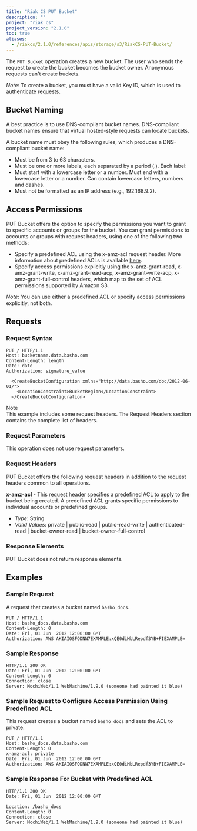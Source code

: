 ```yaml
---
title: "Riak CS PUT Bucket"
description: ""
project: "riak_cs"
project_version: "2.1.0"
toc: true
aliases:
  - /riakcs/2.1.0/references/apis/storage/s3/RiakCS-PUT-Bucket/
---
```


The `PUT Bucket` operation creates a new bucket. The user who sends the request to create the bucket becomes the bucket owner. Anonymous requests can't create buckets.

*Note:* To create a bucket, you must have a valid Key ID, which is used to authenticate requests.

## Bucket Naming

A best practice is to use DNS-compliant bucket names. DNS-compliant bucket names ensure that virtual hosted-style requests can locate buckets.

A bucket name must obey the following rules, which produces a DNS-compliant bucket name:

* Must be from 3 to 63 characters.
* Must be one or more labels, each separated by a period (.). Each label:
* Must start with a lowercase letter or a number. Must end with a lowercase letter or a number. Can contain lowercase letters, numbers and dashes.
* Must not be formatted as an IP address (e.g., 192.168.9.2).

## Access Permissions

PUT Bucket offers the option to specify the permissions you want to grant to specific accounts or groups for the bucket. You can grant permissions to accounts or groups with request headers, using one of the following two methods:

* Specify a predefined ACL using the x-amz-acl request header. More information about predefined ACLs is available [here](http://docs.amazonwebservices.com/AmazonS3/latest/dev/ACLOverview.html#CannedACL).
* Specify access permissions explicitly using the x-amz-grant-read, x-amz-grant-write, x-amz-grant-read-acp, x-amz-grant-write-acp, x-amz-grant-full-control headers, which map to the set of ACL permissions supported by Amazon S3.

*Note*: You can use either a predefined ACL or specify access permissions explicitly, not both.

## Requests

### Request Syntax

```
PUT / HTTP/1.1
Host: bucketname.data.basho.com
Content-Length: length
Date: date
Authorization: signature_value

  <CreateBucketConfiguration xmlns="http://data.basho.com/doc/2012-06-01/">
    <LocationConstraint>BucketRegion</LocationConstraint>
  </CreateBucketConfiguration>
```
<div class="note"><div class="title">Note</div>This example includes some request headers. The Request Headers section contains the complete list of headers.</div>

### Request Parameters

This operation does not use request parameters.

### Request Headers

PUT Bucket offers the following request headers in addition to the request headers common to all operations.

**x-amz-acl** - This request header specifies a predefined ACL to apply to the bucket being created. A predefined ACL grants specific permissions to individual accounts or predefined groups.

* *Type*: String
* *Valid Values*: private | public-read | public-read-write | authenticated-read | bucket-owner-read | bucket-owner-full-control

### Response Elements

PUT Bucket does not return response elements.

## Examples

### Sample Request

A request that creates a bucket named `basho_docs`.

```
PUT / HTTP/1.1
Host: basho_docs.data.basho.com
Content-Length: 0
Date: Fri, 01 Jun  2012 12:00:00 GMT
Authorization: AWS AKIAIOSFODNN7EXAMPLE:xQE0diMbLRepdf3YB+FIEXAMPLE=
```

### Sample Response

```
HTTP/1.1 200 OK
Date: Fri, 01 Jun  2012 12:00:00 GMT
Content-Length: 0
Connection: close
Server: MochiWeb/1.1 WebMachine/1.9.0 (someone had painted it blue)
```

### Sample Request to Configure Access Permission Using Predefined ACL

This request creates a bucket named `basho_docs` and sets the ACL to private.

```
PUT / HTTP/1.1
Host: basho_docs.data.basho.com
Content-Length: 0
x-amz-acl: private
Date: Fri, 01 Jun  2012 12:00:00 GMT
Authorization: AWS AKIAIOSFODNN7EXAMPLE:xQE0diMbLRepdf3YB+FIEXAMPLE=
```

### Sample Response For Bucket with Predefined ACL

```
HTTP/1.1 200 OK
Date: Fri, 01 Jun  2012 12:00:00 GMT

Location: /basho_docs
Content-Length: 0
Connection: close
Server: MochiWeb/1.1 WebMachine/1.9.0 (someone had painted it blue)
```
